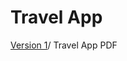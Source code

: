 # Travel App

[Version 1](https://holly-haughian1999.github.io/TravelApp/blob/master/newapppresentation.pdf)/
Travel App PDF




